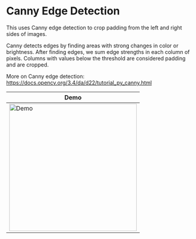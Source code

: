 # Canny Edge Detection

This uses Canny edge detection to crop padding from the left and right sides of images.

Canny detects edges by finding areas with strong changes in color or brightness.
After finding edges, we sum edge strengths in each column of pixels.
Columns with values below the threshold are considered padding and are cropped.

More on Canny edge detection: https://docs.opencv.org/3.4/da/d22/tutorial_py_canny.html

|Demo|
|---|
|<img src="cannyEdgeDetectionDemo.gif" alt="Demo" width="340"/>|
